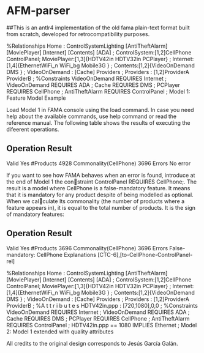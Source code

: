 # AFM-parser
##This is an antlr4 implementation of the old fama plain-text format built from scratch, developed for retrocompatibility purposes.

%Relationships
Home : ControlSystemLighting [AntiTheftAlarm] [MoviePlayer] [Internet] [Contents] [ADA] ;
ControlSystem:[1,2]CellPhone ControlPanel;
MoviePlayer:[1,3]{HDTV42in HDTV32in PCPlayer} ;
Internet:[1,4]{EthernetWiFi_n WiFi_bg Mobile3G } ;
Contents:[1,2]{VideoOnDemand DMS } ;
VideoOnDemand : [Cache] Providers ;
Providers : [1,2]ProviderA ProviderB ;
%Constraints
VideoOnDemand REQUIRES Internet ;
VideoOnDemand REQUIRES ADA ;
Cache REQUIRES DMS ;
PCPlayer REQUIRES CellPhone ;
AntiTheftAlarm REQUIRES ControlPanel ;
Model 1: Feature Model Example

Load Model 1 in FAMA console using the load command. In case you need help about the available
commands, use help command or read the reference manual. The following table shows the results of
executing the difeerent operations.

Operation Result
-------------------
Valid Yes
#Products 4928
Commonality(CellPhone) 3696
Errors No error

If you want to see how FAMA behaves when an error is found, introduce at the end of Model 1 the constraint ControlPanel REQUIRES CellPhone;. The result is a model where CellPhone is a false-mandatory
feature. It means that it is mandatory for any product despite of being modelled as optional. When we calculate Its commonality (the number of products where a feature appears in), it is equal to the total number
of products. It is the sign of mandatory features:

Operation Result
-------------------
Valid Yes
#Products 3696
Commonality(CellPhone) 3696
Errors False-mandatory: CellPhone
Explanations [CTC-6],[to-CellPhone-ControlPanel-rel]

%Relationships
Home : ControlSystemLighting [AntiTheftAlarm] [MoviePlayer] [Internet] [Contents] [ADA] ;
ControlSystem:[1,2]CellPhone ControlPanel;
MoviePlayer:[1,3]{HDTV42in HDTV32in PCPlayer} ;
Internet:[1,4]{EthernetWiFi_n WiFi_bg Mobile3G } ;
Contents:[1,2]{VideoOnDemand DMS } ;
VideoOnDemand : [Cache] Providers ;
Providers : [1,2]ProviderA ProviderB ;
%A t t r i b u t e s
HDTV42in.ppp : [720,1080],0,0 ;
%Constraints
VideoOnDemand REQUIRES Internet ;
VideoOnDemand REQUIRES ADA ;
Cache REQUIRES DMS ;
PCPlayer REQUIRES CellPhone ;
AntiTheftAlarm REQUIRES ControlPanel ;
HDTV42in.ppp == 1080 IMPLIES Ethernet ;
Model 2: Model 1 extended with quality attributes

All credits to the original design corresponds to Jesús García Galán. 
